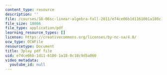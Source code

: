 ```yaml
---
content_type: resource
description: ''
file: /courses/18-06sc-linear-algebra-fall-2011/e74ce06b1d1161001a180c18c9d5a060_MMWqGD4Urso.pdf
file_size: 18866
file_type: application/pdf
learning_resource_types: []
license: https://creativecommons.org/licenses/by-nc-sa/4.0/
ocw_type: OCWFile
resourcetype: Document
title: 3play pdf file
uid: e74ce06b-1d11-6100-1a18-0c18c9d5a060
video_metadata:
  youtube_id: null
---
```

